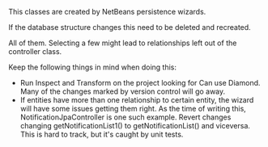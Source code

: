 This classes are created by NetBeans persistence wizards. 

If the database structure changes this need to be deleted and recreated. 

All of them. Selecting a few might lead to relationships left out of the controller class.

Keep the following things in mind when doing this:

* Run Inspect and Transform on the project looking for Can use Diamond. 
Many of the changes marked by version control will go away.
* If entities have more than one relationship to certain entity, 
the wizard will have some issues getting them right. As the time of writing 
this, NotificationJpaController is one such example. Revert changes changing 
getNotificationList1() to getNotificationList() and viceversa. This is hard 
to track, but it's caught by unit tests.